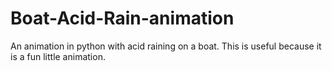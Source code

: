 # Boat-Acid-Rain-animation
An animation in python with acid raining on a boat.
This is useful because it is a fun little animation.
